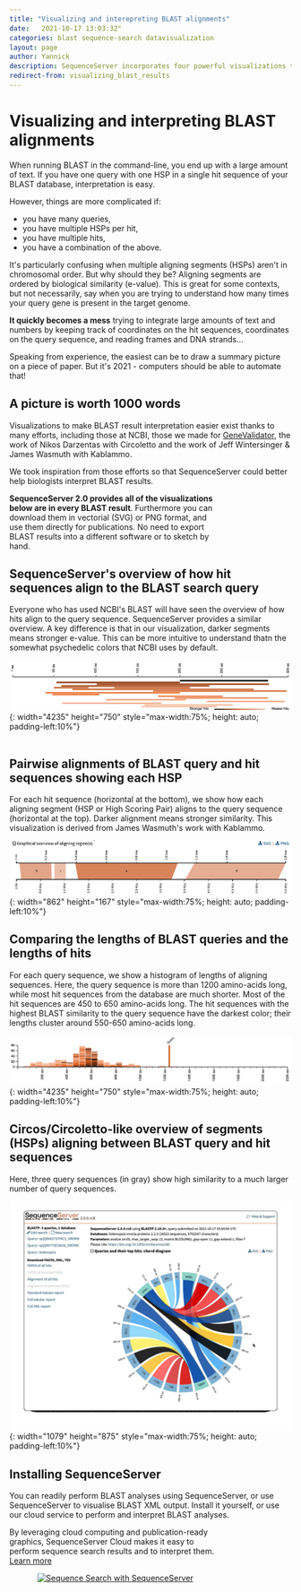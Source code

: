 ```yaml
---
title: "Visualizing and interepreting BLAST alignments"
date:   2021-10-17 13:03:32"
categories: blast sequence-search datavisualization
layout: page
author: Yannick
description: SequenceServer incorporates four powerful visualizations that help researchers interpret BLAST alignment results.
redirect-from: visualizing_blast_results
---
```


# Visualizing and interpreting BLAST alignments

When running BLAST in the command-line, you end up with a large amount of text. If you have one query with one HSP in a single hit sequence of your BLAST database, interpretation is easy.

However, things are more complicated if:

* you have many queries,
* you have multiple HSPs per hit,
* you have multiple hits,
* you have a combination of the above.

It's particularly confusing when multiple aligning segments (HSPs) aren't in chromosomal order. But why should they be? Aligning segments are ordered by biological similarity (e-value). This is great for some contexts, but not necessarily, say when you are trying to understand how many times your query gene is present in the target genome.

**It quickly becomes a mess** trying to integrate large amounts of text and numbers by keeping track of coordinates on the hit sequences, coordinates on the query sequence, and reading frames and DNA strands...

Speaking from experience, the easiest can be to draw a summary picture on a piece of paper. But it's 2021 - computers should be able to automate that!

## A picture is worth 1000 words

Visualizations to make BLAST result interpretation easier exist thanks to many efforts, including those at NCBI, those we made for [GeneValidator](https://doi.org/10.1093/bioinformatics/btw015), the work of Nikos Darzentas with Circoletto and the work of Jeff Wintersinger & James Wasmuth with Kablammo.

We took inspiration from those efforts so that SequenceServer could better help biologists interpret BLAST results.

<div class="container">
  <div class="row justify-content-center">
 	<div class="alert alert-info" style="max-width:75%">
   <p><strong>SequenceServer 2.0 provides all of the visualizations below are in every BLAST result</strong>. Furthermore you can download them in vectorial (SVG) or PNG format, and use them directly for publications. No need to export BLAST results into a different software or to sketch by hand.</p>
  </div>
  </div>
</div>

## SequenceServer's overview of how hit sequences align to the BLAST search query

Everyone who has used NCBI's BLAST will have seen the overview of how hits align to the query sequence. SequenceServer provides a similar overview. A key difference is that in our visualization, darker segments means stronger e-value. This can be more intuitive to understand thatn the somewhat psychedelic colors that NCBI uses by default.

![How hit sequences align to the BLAST query](/img/visualization/BLAST-hits-align-to-different-regions-of-query-sequence.png){: width="4235" height="750" style="max-width:75%; height: auto; padding-left:10%"}
<br/><br/>

## Pairwise alignments of BLAST query and hit sequences showing each HSP

For each hit sequence (horizontal at the bottom), we show how each aligning segment (HSP or High Scoring Pair) aligns to the query sequence (horizontal at the top). Darker alignment means stronger similarity. This visualization is derived from James Wasmuth's work with Kablammo.

![Pairwise overview of HSPs aligning between BLAST query and hit sequence - as generated using SequenceServer's Kablammo integration](/img/visualization/pairwise-overview-of-HSPs-aligning-between-BLAST-query-and-hit-sequence.png){: width="862" height="167" style="max-width:75%; height: auto; padding-left:10%"}

## Comparing the lengths of BLAST queries and the lengths of hits

For each query sequence, we show a histogram of lengths of aligning sequences. Here, the query sequence is more than 1200 amino-acids long, while most hit sequences from the database are much shorter. Most of the hit sequences are 450 to 650 amino-acids long. The hit sequences with the highest BLAST similarity to the query sequence have the darkest color; their lengths cluster around 550-650 amino-acids long.

![Distribution of lengths of hit sequences compared to the query sequence](/img/visualization/blast-hit-protein-length-distribution.png){: width="4235" height="750" style="max-width:75%; height: auto; padding-left:10%"}

## Circos/Circoletto-like overview of segments (HSPs) aligning between BLAST query and hit sequences

Here, three query sequences (in gray) show high similarity to a much larger number of query sequences.

![Circos overview showing BLAST hit alignments](/img/visualization/circos-plot-of-blast-hits-sequenceserver.gif){: width="1079" height="875" style="max-width:75%; height: auto; padding-left:10%"}


## Installing SequenceServer

You can readily perform BLAST analyses using SequenceServer, or use SequenceServer to visualise BLAST XML output. Install it yourself, or use our cloud service to perform and interpret BLAST analyses.


<div class="container">
  <div class="row justify-content-center">
 	<div class="alert alert-info" style="max-width:75%">
	  <p>By leveraging cloud computing and publication-ready graphics, SequenceServer Cloud makes it easy to perform sequence search results and to interpret them. <a href="https://sequenceserver.com/cloud/">Learn more</a></p>
	  <p  style="text-align:center"><a href="https://sequenceserver.com/cloud/"><img src="/img/logos/SequenceServer_logo.png" alt="Sequence Search with SequenceServer" width="200pt"/></a></p>
    </div>
  </div>
</div>


<!--
## General considerations for design of biological data visualization

Each of the visualizations has helped us in our interpretation of BLAST results. For each visualization, we tried to respect

We
-->
